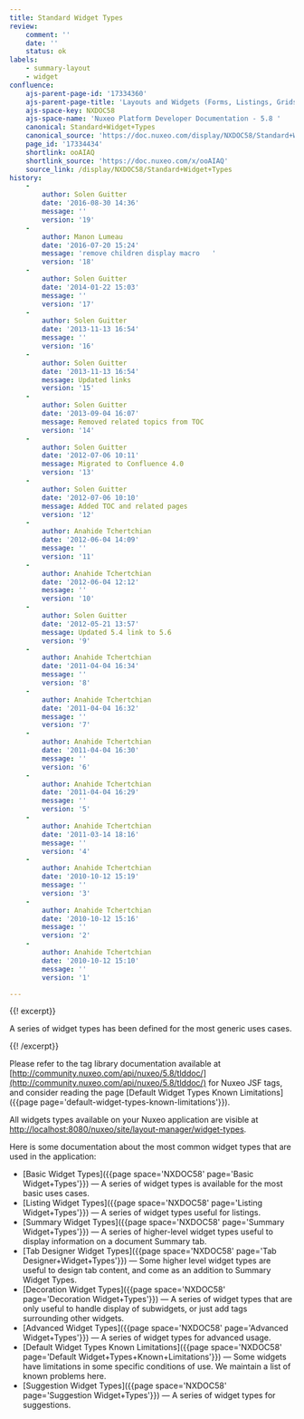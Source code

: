 ```yaml
---
title: Standard Widget Types
review:
    comment: ''
    date: ''
    status: ok
labels:
    - summary-layout
    - widget
confluence:
    ajs-parent-page-id: '17334360'
    ajs-parent-page-title: 'Layouts and Widgets (Forms, Listings, Grids)'
    ajs-space-key: NXDOC58
    ajs-space-name: 'Nuxeo Platform Developer Documentation - 5.8 '
    canonical: Standard+Widget+Types
    canonical_source: 'https://doc.nuxeo.com/display/NXDOC58/Standard+Widget+Types'
    page_id: '17334434'
    shortlink: ooAIAQ
    shortlink_source: 'https://doc.nuxeo.com/x/ooAIAQ'
    source_link: /display/NXDOC58/Standard+Widget+Types
history:
    - 
        author: Solen Guitter
        date: '2016-08-30 14:36'
        message: ''
        version: '19'
    - 
        author: Manon Lumeau
        date: '2016-07-20 15:24'
        message: 'remove children display macro   '
        version: '18'
    - 
        author: Solen Guitter
        date: '2014-01-22 15:03'
        message: ''
        version: '17'
    - 
        author: Solen Guitter
        date: '2013-11-13 16:54'
        message: ''
        version: '16'
    - 
        author: Solen Guitter
        date: '2013-11-13 16:54'
        message: Updated links
        version: '15'
    - 
        author: Solen Guitter
        date: '2013-09-04 16:07'
        message: Removed related topics from TOC
        version: '14'
    - 
        author: Solen Guitter
        date: '2012-07-06 10:11'
        message: Migrated to Confluence 4.0
        version: '13'
    - 
        author: Solen Guitter
        date: '2012-07-06 10:10'
        message: Added TOC and related pages
        version: '12'
    - 
        author: Anahide Tchertchian
        date: '2012-06-04 14:09'
        message: ''
        version: '11'
    - 
        author: Anahide Tchertchian
        date: '2012-06-04 12:12'
        message: ''
        version: '10'
    - 
        author: Solen Guitter
        date: '2012-05-21 13:57'
        message: Updated 5.4 link to 5.6
        version: '9'
    - 
        author: Anahide Tchertchian
        date: '2011-04-04 16:34'
        message: ''
        version: '8'
    - 
        author: Anahide Tchertchian
        date: '2011-04-04 16:32'
        message: ''
        version: '7'
    - 
        author: Anahide Tchertchian
        date: '2011-04-04 16:30'
        message: ''
        version: '6'
    - 
        author: Anahide Tchertchian
        date: '2011-04-04 16:29'
        message: ''
        version: '5'
    - 
        author: Anahide Tchertchian
        date: '2011-03-14 18:16'
        message: ''
        version: '4'
    - 
        author: Anahide Tchertchian
        date: '2010-10-12 15:19'
        message: ''
        version: '3'
    - 
        author: Anahide Tchertchian
        date: '2010-10-12 15:16'
        message: ''
        version: '2'
    - 
        author: Anahide Tchertchian
        date: '2010-10-12 15:10'
        message: ''
        version: '1'

---
```

{{! excerpt}}

A series of widget types has been defined for the most generic uses cases.

{{! /excerpt}}

Please refer to the tag library documentation available at [http://community.nuxeo.com/api/nuxeo/5.8/tlddoc/](http://community.nuxeo.com/api/nuxeo/5.8/tlddoc/) for Nuxeo JSF tags, and consider reading the page [Default Widget Types Known Limitations]({{page page='default-widget-types-known-limitations'}}).

All widgets types available on your Nuxeo application are visible at [http://localhost:8080/nuxeo/site/layout-manager/widget-types](http://localhost:8080/nuxeo/site/layout-manager/widget-types).

Here is some documentation about the most common widget types that are used in the application:

*   [Basic Widget Types]({{page space='NXDOC58' page='Basic Widget+Types'}})&nbsp;&mdash;&nbsp;<span class="smalltext">A series of widget types is available for the most basic uses cases.</span>
*   [Listing Widget Types]({{page space='NXDOC58' page='Listing Widget+Types'}})&nbsp;&mdash;&nbsp;<span class="smalltext">A series of widget types useful for listings.</span>
*   [Summary Widget Types]({{page space='NXDOC58' page='Summary Widget+Types'}})&nbsp;&mdash;&nbsp;<span class="smalltext">A series of higher-level widget types useful to display information on a document Summary tab.</span>
*   [Tab Designer Widget Types]({{page space='NXDOC58' page='Tab Designer+Widget+Types'}})&nbsp;&mdash;&nbsp;<span class="smalltext">Some higher level widget types are useful to design tab content, and come as an addition to Summary Widget Types.</span>
*   [Decoration Widget Types]({{page space='NXDOC58' page='Decoration Widget+Types'}})&nbsp;&mdash;&nbsp;<span class="smalltext">A series of widget types that are only useful to handle display of subwidgets, or just add tags surrounding other widgets.</span>
*   [Advanced Widget Types]({{page space='NXDOC58' page='Advanced Widget+Types'}})&nbsp;&mdash;&nbsp;<span class="smalltext">A series of widget types for advanced usage.</span>
*   [Default Widget Types Known Limitations]({{page space='NXDOC58' page='Default Widget+Types+Known+Limitations'}})&nbsp;&mdash;&nbsp;<span class="smalltext">Some widgets have limitations in some specific conditions of use. We maintain a list of known problems here.</span>
*   [Suggestion Widget Types]({{page space='NXDOC58' page='Suggestion Widget+Types'}})&nbsp;&mdash;&nbsp;<span class="smalltext">A series of widget types for suggestions.</span>

&nbsp;